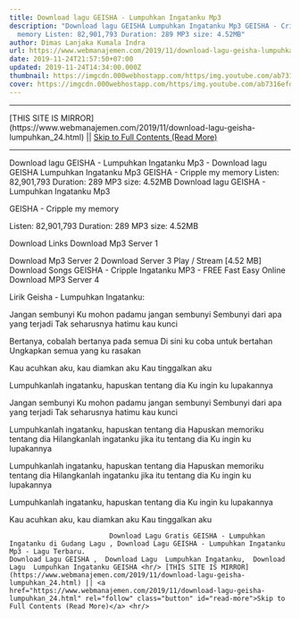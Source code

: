```yaml
---
title: Download lagu GEISHA - Lumpuhkan Ingatanku Mp3
description: "Download lagu GEISHA Lumpuhkan Ingatanku Mp3 GEISHA - Cripple my
  memory Listen: 82,901,793 Duration: 289 MP3 size: 4.52MB"
author: Dimas Lanjaka Kumala Indra
url: https://www.webmanajemen.com/2019/11/download-lagu-geisha-lumpuhkan_24.html
date: 2019-11-24T21:57:50+07:00
updated: 2019-11-24T14:34:00.000Z
thumbnail: https://imgcdn.000webhostapp.com/https/img.youtube.com/ab7316efd5cc0972dbd98960213b1809.jpeg
cover: https://imgcdn.000webhostapp.com/https/img.youtube.com/ab7316efd5cc0972dbd98960213b1809.jpeg
---
```


<hr/> [THIS SITE IS MIRROR](https://www.webmanajemen.com/2019/11/download-lagu-geisha-lumpuhkan_24.html) || <a href="https://www.webmanajemen.com/2019/11/download-lagu-geisha-lumpuhkan_24.html" rel="follow" class="button" id="read-more">Skip to Full Contents (Read More)</a> <hr/> Download lagu GEISHA - Lumpuhkan Ingatanku Mp3 - Download lagu GEISHA Lumpuhkan Ingatanku Mp3 GEISHA - Cripple my memory Listen: 82,901,793 Duration: 289 MP3 size: 4.52MB Download lagu GEISHA - Lumpuhkan Ingatanku Mp3

  GEISHA - Cripple my memory 

  Listen: 82,901,793 
  Duration: 289 
  MP3 size: 4.52MB 

  Download Links 
  Download Mp3 Server 1 

  Download Mp3 Server 2 
  Download Server 3 
  Play / Stream [4.52 MB] Download Songs GEISHA - Cripple Ingatanku MP3 - FREE Fast Easy Online 
  Download MP3 Server 4 


                             
Lirik Geisha - Lumpuhkan Ingatanku:
                             
Jangan sembunyi
  Ku mohon padamu jangan sembunyi
  Sembunyi dari apa yang terjadi
  Tak seharusnya hatimu kau kunci
  
  Bertanya, cobalah bertanya pada semua
  Di sini ku coba untuk bertahan
  Ungkapkan semua yang ku rasakan
  
  Kau acuhkan aku, kau diamkan aku
  Kau tinggalkan aku
  
  Lumpuhkanlah ingatanku, hapuskan tentang dia
  Ku ingin ku lupakannya
  
  Jangan sembunyi
  Ku mohon padamu jangan sembunyi
  Sembunyi dari apa yang terjadi
  Tak seharusnya hatimu kau kunci
  
  Lumpuhkanlah ingatanku, hapuskan tentang dia
  Hapuskan memoriku tentang dia
  Hilangkanlah ingatanku jika itu tentang dia
  Ku ingin ku lupakannya
  
  Lumpuhkanlah ingatanku, hapuskan tentang dia
  Hapuskan memoriku tentang dia
  Hilangkanlah ingatanku jika itu tentang dia
  Ku ingin ku lupakannya
  
  Lumpuhkanlah ingatanku, hapuskan tentang dia
  Ku ingin ku lupakannya
  
  Kau acuhkan aku, kau diamkan aku
  Kau tinggalkan aku                                 
                                 
                             Download Lagu Gratis GEISHA - Lumpuhkan Ingatanku di Gudang Lagu , Download Lagu GEISHA - Lumpuhkan Ingatanku Mp3 - Lagu Terbaru.                                                         Download Lagu GEISHA ,  Download Lagu  Lumpuhkan Ingatanku,  Download Lagu  Lumpuhkan Ingatanku GEISHA <hr/> [THIS SITE IS MIRROR](https://www.webmanajemen.com/2019/11/download-lagu-geisha-lumpuhkan_24.html) || <a href="https://www.webmanajemen.com/2019/11/download-lagu-geisha-lumpuhkan_24.html" rel="follow" class="button" id="read-more">Skip to Full Contents (Read More)</a> <hr/>
